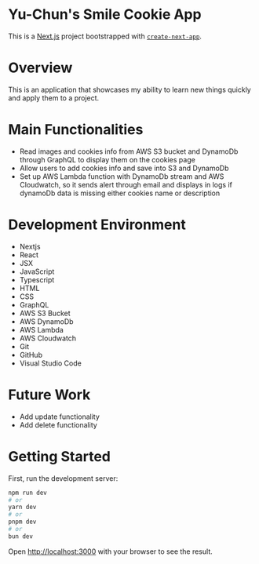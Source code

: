 # Yu-Chun's Smile Cookie App

This is a [Next.js](https://nextjs.org/) project bootstrapped with [`create-next-app`](https://github.com/vercel/next.js/tree/canary/packages/create-next-app).

# Overview

This is an application that showcases my ability to learn new things quickly and apply them to a project.

# Main Functionalities

- Read images and cookies info from AWS S3 bucket and DynamoDb through GraphQL to display them on the cookies page
- Allow users to add cookies info and save into S3 and DynamoDb
- Set up AWS Lambda function with DynamoDb stream and AWS Cloudwatch, so it sends alert through email and displays in logs if dynamoDb data is missing either cookies name or description

# Development Environment

- Nextjs
- React
- JSX
- JavaScript
- Typescript
- HTML
- CSS
- GraphQL
- AWS S3 Bucket
- AWS DynamoDb
- AWS Lambda
- AWS Cloudwatch
- Git
- GitHub
- Visual Studio Code

# Future Work

- Add update functionality
- Add delete functionality

# Getting Started

First, run the development server:

```bash
npm run dev
# or
yarn dev
# or
pnpm dev
# or
bun dev
```

Open [http://localhost:3000](http://localhost:3000) with your browser to see the result.
